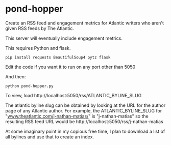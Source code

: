 pond-hopper
===========

Create an RSS feed and engagement metrics for Atlantic writers who aren't given RSS feeds by The Atlantic.

This server will eventually include engagement metrics.

This requires Python and flask.

```
pip install requests BeautifulSoup4 pytz flask
```

Edit the code if you want it to run on any port other than 5050

And then:
```
python pond-hopper.py
```

To view, load http://localhost:5050/rss/ATLANTIC_BYLINE_SLUG

The atlantic byline slug can be obtained by looking at the URL for the author page of any Atlantic author. For example, the ATLANTIC_BYLINE_SLUG for "www.theatlantic.com/j-nathan-matias/" is "j-nathan-matias" so the resulting RSS feed URL would be http://localhost:5050/rss/j-nathan-matias

At some imaginary point in my copious free time, I plan to download a list of all bylines and use that to create an index.
